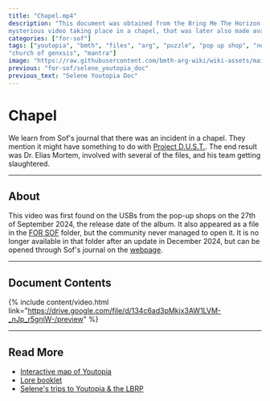 ```yaml
---
title: "Chapel.mp4"
description: "This document was obtained from the Bring Me The Horizon pop-up shops all over the world. It's a 
mysterious video taking place in a chapel, that was later also made available on the website."
categories: ["for-sof"]
tags: ["youtopia", "bmth", "files", "arg", "puzzle", "pop up shop", "nex gen", "usb", "biohazard", "chapel", 
"church of genxsis", "mantra"]
image: "https://raw.githubusercontent.com/bmth-arg-wiki/wiki-assets/main/files/chapel/doc-preview.png"
previous: "for-sof/selene_youtopia_doc"
previous_text: "Selene Youtopia Doc"
---
```

# Chapel

We learn from Sof's journal that there was an incident in a chapel. They mention it might have something to do with 
[Project D.U.S.T.](project_dust). The end result was Dr. Elias Mortem, involved with several of the files, and his team 
getting slaughtered.

***

## About

This video was first found on the USBs from the pop-up shops on the 27th of September 2024, the release date of the album. 
It also appeared as a file in the [FOR SOF](for-sof#for-sof) folder, 
but the community never managed to open it. It is no longer available in that folder after an update in December 2024, 
but can be opened through Sof's journal on the [webpage](../webpage).

***

## Document Contents

{% include content/video.html link="https://drive.google.com/file/d/134c6ad3pMkjx3AW1LVM-_nJp_r5gniW-/preview" %}

***

## Read More

- [Interactive map of Youtopia](../map)
- [Lore booklet](../lore/booklet)
- [Selene's trips to Youtopia & the LBRP](selene_youtopia_doc)
